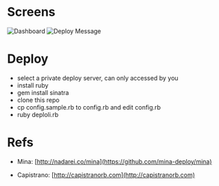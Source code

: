 # Screens

![Dashboard][2]
![Deploy Message][3]

# Deploy

* select a private deploy server, can only accessed by you
* install ruby
* gem install sinatra
* clone this repo
* cp config.sample.rb to config.rb and edit config.rb
* ruby deploli.rb

# Refs

* Mina: [http://nadarei.co/mina](https://github.com/mina-deploy/mina)
* Capistrano: [http://capistranorb.com](http://capistranorb.com)

  [2]: http://segmentfault.com/img/bVlnp6/view
  [3]: http://segmentfault.com/img/bVlnp8/view
